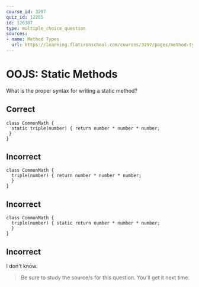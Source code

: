 ```yaml
---
course_id: 3297
quiz_id: 12285
id: 126387
type: multiple_choice_question
sources:
- name: Method Types
  url: https://learning.flatironschool.com/courses/3297/pages/method-types?module_item_id=143625
---
```


# OOJS: Static Methods

What is the proper syntax for writing a static method?

## Correct

```
class CommonMath {
  static triple(number) { return number * number * number;
 }
}
```

## Incorrect

```
class CommonMath {
  triple(number) { return number * number * number;
  }
}
```

## Incorrect

```
class CommonMath {
  triple(number) { static return number * number * number;
  }
}
```

## Incorrect

I don't know.

> Be sure to study the source/s for this question. You'll get it next time.
